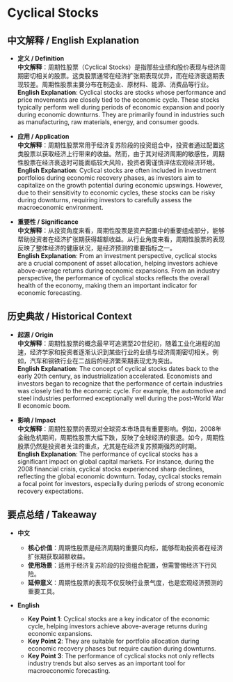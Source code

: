 # Cyclical Stocks

## 中文解释 / English Explanation

* **定义 / Definition**  
  **中文解释**：周期性股票（Cyclical Stocks）是指那些业绩和股价表现与经济周期密切相关的股票。这类股票通常在经济扩张期表现优异，而在经济衰退期表现较差。周期性股票主要分布在制造业、原材料、能源、消费品等行业。  
  **English Explanation**: Cyclical stocks are stocks whose performance and price movements are closely tied to the economic cycle. These stocks typically perform well during periods of economic expansion and poorly during economic downturns. They are primarily found in industries such as manufacturing, raw materials, energy, and consumer goods.

* **应用 / Application**  
  **中文解释**：周期性股票常用于经济复苏阶段的投资组合中，投资者通过配置这类股票以获取经济上行带来的收益。然而，由于其对经济周期的敏感性，周期性股票在经济衰退时可能面临较大风险，投资者需谨慎评估宏观经济环境。  
  **English Explanation**: Cyclical stocks are often included in investment portfolios during economic recovery phases, as investors aim to capitalize on the growth potential during economic upswings. However, due to their sensitivity to economic cycles, these stocks can be risky during downturns, requiring investors to carefully assess the macroeconomic environment.

* **重要性 / Significance**  
  **中文解释**：从投资角度来看，周期性股票是资产配置中的重要组成部分，能够帮助投资者在经济扩张期获得超额收益。从行业角度来看，周期性股票的表现反映了整体经济的健康状况，是经济预测的重要指标之一。  
  **English Explanation**: From an investment perspective, cyclical stocks are a crucial component of asset allocation, helping investors achieve above-average returns during economic expansions. From an industry perspective, the performance of cyclical stocks reflects the overall health of the economy, making them an important indicator for economic forecasting.

## 历史典故 / Historical Context

* **起源 / Origin**  
  **中文解释**：周期性股票的概念最早可追溯至20世纪初，随着工业化进程的加速，经济学家和投资者逐渐认识到某些行业的业绩与经济周期密切相关。例如，汽车和钢铁行业在二战后的经济繁荣期表现尤为突出。  
  **English Explanation**: The concept of cyclical stocks dates back to the early 20th century, as industrialization accelerated. Economists and investors began to recognize that the performance of certain industries was closely tied to the economic cycle. For example, the automotive and steel industries performed exceptionally well during the post-World War II economic boom.

* **影响 / Impact**  
  **中文解释**：周期性股票的表现对全球资本市场具有重要影响。例如，2008年金融危机期间，周期性股票大幅下跌，反映了全球经济的衰退。如今，周期性股票仍然是投资者关注的重点，尤其是在经济复苏预期强烈的时期。  
  **English Explanation**: The performance of cyclical stocks has a significant impact on global capital markets. For instance, during the 2008 financial crisis, cyclical stocks experienced sharp declines, reflecting the global economic downturn. Today, cyclical stocks remain a focal point for investors, especially during periods of strong economic recovery expectations.

## 要点总结 / Takeaway

* **中文**  
  - **核心价值**：周期性股票是经济周期的重要风向标，能够帮助投资者在经济扩张期获取超额收益。  
  - **使用场景**：适用于经济复苏阶段的投资组合配置，但需警惕经济下行风险。  
  - **延伸意义**：周期性股票的表现不仅反映行业景气度，也是宏观经济预测的重要工具。

* **English**  
  - **Key Point 1**: Cyclical stocks are a key indicator of the economic cycle, helping investors achieve above-average returns during economic expansions.  
  - **Key Point 2**: They are suitable for portfolio allocation during economic recovery phases but require caution during downturns.  
  - **Key Point 3**: The performance of cyclical stocks not only reflects industry trends but also serves as an important tool for macroeconomic forecasting.